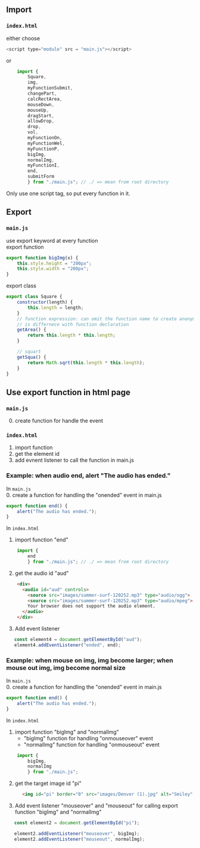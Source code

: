 ## Import
### `index.html`
either choose
```javascript
<script type="module" src = "main.js"></script>
```
or
```javascript
    import {
        Square,
        img,
        myFunctionSubmit,
        changePart,
        calcRectArea,
        mouseDown,
        mouseUp,
        dragStart,
        allowDrop,
        drop,
        vol,
        myFunctionOn,
        myFunctionWel,
        myFunctionP,
        bigImg,
        normalImg,
        myFunctionI,
        end,
        submitForm
        } from "./main.js"; // ./ => mean from root directory
```
Only use one script tag, so put every function in it.

## Export
### `main.js`
use export keyword at every function    
export function     
```javascript
export function bigImg(x) {
    this.style.height = "200px";
    this.style.width = "200px";
}
```

export class
```javascript
export class Square {
    constructor(length) {
        this.length = length;
    }
    // function expression: can omit the function name to create anonymous name
    // is differnece with function declaration
    getArea() {
        return this.length * this.length;
    }

    // squart
    getSqua() {
        return Math.sqrt(this.length * this.length);
    }
}
```
## Use export function in html page
### `main.js`
0. create function for handle the event
### `index.html`
1. import function
2. get the element id
3. add evnent listener to call the function in main.js

### Example: when audio end, alert "The audio has ended."
In `main.js`   
0. create a function for handling the "onended" event in main.js
```javascript
export function end() {
    alert("The audio has ended.");
}
```
In `index.html`     
1. import function "end"
```javascript
    import {
        end
        } from "./main.js"; // ./ => mean from root directory
```
2. get the audio id "aud"
```html
    <div>
      <audio id="aud" controls>
        <source src="images/summer-surf-120252.mp3" type="audio/ogg">
        <source src="images/summer-surf-120252.mp3" type="audio/mpeg">
        Your browser does not support the audio element.
      </audio>
    </div>
 ```
 3. Add event listener
 ```javascript
    const element4 = document.getElementById("aud");
    element4.addEventListener("ended", end);
 ```   
### Example: when mouse on img, img become larger; when mouse out img, img become normal size
In `main.js`   
0. create a function for handling the "onended" event in main.js
```javascript
export function end() {
    alert("The audio has ended.");
}
```
In `index.html`     
1. import function "bigImg" and "normalImg"
   - "bigImg" function for handling "onmouseover" event
   - "normalImg" function for handling "onmouseout" event
```javascript
    import {
        bigImg,
        normalImg
        } from "./main.js"; 
```
2. get the target image id "pi"
```html
      <img id="pi" border="0" src="images/Denver (1).jpg" alt="Smiley" width="32" height="32">

 ```
 3. Add event listener "mouseover" and "mouseout" for calling export function "bigImg" and "normalImg"
 ```javascript
    const element2 = document.getElementById("pi");

    element2.addEventListener("mouseover", bigImg);
    element2.addEventListener("mouseout", normalImg);
 ```   
